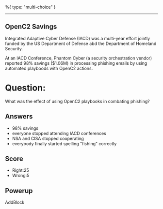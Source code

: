 %{
 type: "multi-choice"
}

---
## OpenC2 Savings
Integrated Adaptive Cyber Defense (IACD)
was a multi-year effort jointly funded by the US
Department of Defense abd the
Department of Homeland Security.

At an IACD Conference, Phantom Cyber (a security orchestration vendor)
reported 98% savings ($1.06M) in processing phishing emails
by using automated playboods with OpenC2 actions.

# Question:
What was the effect of using OpenC2 playbooks in combating phishing?

## Answers
- 98% savings
- everyone stopped attending IACD conferences
- NSA and CISA stopped cooperating
- everybody finally started spelling "fishing" correctly

## Score
- Right:25
- Wrong:5

## Powerup
AddBlock
